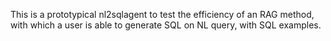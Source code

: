 This is a prototypical nl2sqlagent to test the efficiency of an RAG method, with which a user is able to generate SQL on NL query, with SQL examples.
